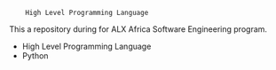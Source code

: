 		High Level Programming Language 
This a repository during for ALX Africa Software Engineering program. 
- High Level Programming Language
- Python 

